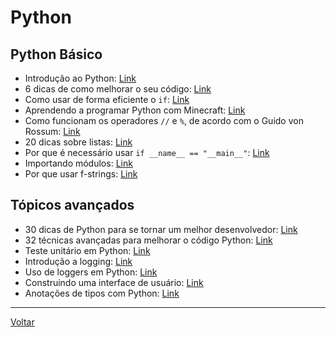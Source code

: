 # Python

## Python Básico

* Introdução ao Python: [Link](https://towardsdatascience.com/introduction-to-python-c43e17aaa78b)
* 6 dicas de como melhorar o seu código: [Link](https://towardsdatascience.com/python-6-coding-hygiene-tips-that-helped-me-got-promoted-c70b4380f1c7)
* Como usar de forma eficiente o `if`: [Link](https://towardsdatascience.com/elegant-and-efficient-usage-of-if-else-clauses-d41d3e88fe07)
* Aprendendo a programar Python com Minecraft: [Link](https://medium.com/@rodrigoka4/programando-em-python-e-transformando-o-mundo-de-minecraft-a-sua-maneira-3d94a275faec)
* Como funcionam os operadores `//` e `%`, de acordo com o Guido von Rossum: [Link](http://python-history.blogspot.com/2010/08/why-pythons-integer-division-floors.html)
* 20 dicas sobre listas: [Link](https://betterprogramming.pub/20-things-to-know-to-master-lists-in-python-e3417f4c28cf)
* Por que é necessário usar `if __name__ == "__main__"`: [Link](https://betterprogramming.pub/the-reason-behind-if-name-main-in-python-e633634f0dd0)
* Importando módulos: [Link](https://medium.com/dev-genius/importing-modules-in-python-ef4a514870bf)
* Por que usar f-strings: [Link](https://realpython.com/python-f-strings/)

## Tópicos avançados

* 30 dicas de Python para se tornar um melhor desenvolvedor: [Link](https://medium.com/pythonland/30-python-language-tricks-that-will-make-you-a-better-coder-f08f811a7b0f)
* 32 técnicas avançadas para melhorar o código Python: [Link](https://betterprogramming.pub/thirty-two-advanced-techniques-for-better-python-code-6717226eb611)
* Teste unitário em Python: [Link](https://levelup.gitconnected.com/unit-testing-in-python-mocking-patching-and-dependency-injection-301280db2fed)
* Introdução a logging: [Link](https://towardsdatascience.com/logging-in-python-a1415d0b8141)
* Uso de loggers em Python: [Link](https://levelup.gitconnected.com/python-logger-better-than-print-statements-ba453e512308)
* Construindo uma interface de usuário: [Link](https://towardsdatascience.com/building-a-simple-ui-for-python-fd0e5f2a2d8b)
* Anotações de tipos com Python: [Link](https://medium.com/analytics-vidhya/type-annotations-in-python-3-8-3b401384403d)

---

[Voltar](https://cassiusf.github.io/)
